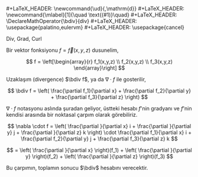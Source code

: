 #+LaTeX_HEADER: \newcommand{\ud}{\,\mathrm{d}}
#+LaTeX_HEADER: \newcommand{\mlabel}[1]{\quad \text{(#1)}\quad}
#+LaTeX_HEADER: \DeclareMathOperator{\bdiv}{div}
#+LaTeX_HEADER: \usepackage{palatino,eulervm}
#+LaTeX_HEADER: \usepackage{cancel}

Div, Grad, Curl

Bir vektor fonksiyonu $f = \vec{f}(x,y,z)$ dusunelim, 

$$
f = \left[\begin{array}{r} f_1(x,y,z) \\ f_2(x,y,z) \\ f_3(x,y,z) \end{array}\right]
$$

Uzaklaşım (divergence) $\bdiv f$, ya da $\nabla \cdot f$ ile gosterilir, 

$$
\bdiv f = \left(
\frac{\partial f_1}{\partial x} + 
\frac{\partial f_2}{\partial y} + 
\frac{\partial f_3}{\partial z} 
\right)
$$

$\nabla \cdot f$ notasyonu aslında şuradan geliyor, üstteki hesabı
$f$'nin gradyanı ve $f$'nin kendisi arasında bir noktasal çarpım
olarak görebiliriz. 

$$
\nabla \cdot f = \left(
\frac{\partial }{\partial x} i + 
\frac{\partial }{\partial y} j + 
\frac{\partial }{\partial z} k 
\right) 
\cdot
\frac{\partial f_1}{\partial x} i + 
\frac{\partial f_2}{\partial y} j + 
\frac{\partial f_3}{\partial z} k
$$

$$
= \left( \frac{\partial }{\partial x} \right)(f_1) + 
\left( \frac{\partial }{\partial y} \right)(f_2) + 
\left( \frac{\partial }{\partial z} \right)(f_3) 
$$

Bu çarpımın, toplamın sonucu $\bdiv$ hesabını verecektir. 







